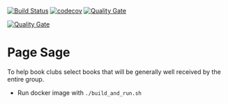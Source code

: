 [![Build Status](https://travis-ci.com/PageSage/page-sage.svg?branch=master)](https://travis-ci.com/PageSage/page-sage)  [![codecov](https://codecov.io/gh/PageSage/page-sage/branch/master/graph/badge.svg)](https://codecov.io/gh/PageSage/page-sage)  [![Quality Gate](https://sonarcloud.io/api/badges/gate?key=PageSage_page-sage)](https://sonarcloud.io/dashboard/index/PageSage_page-sage)

[![Quality Gate](https://next.sonarqube.com/sonarqube/api/project_badges/measure?project=PageSage_page-sage&metric=alert_status)](https://next.sonarqube.com/sonarqube/dashboard?id=https://next.sonarqube.com/sonarqube/dashboard?id=PageSage_page-sage)
# Page Sage #
To help book clubs select books that will be generally well received by the entire group.

* Run docker image with `./build_and_run.sh`
